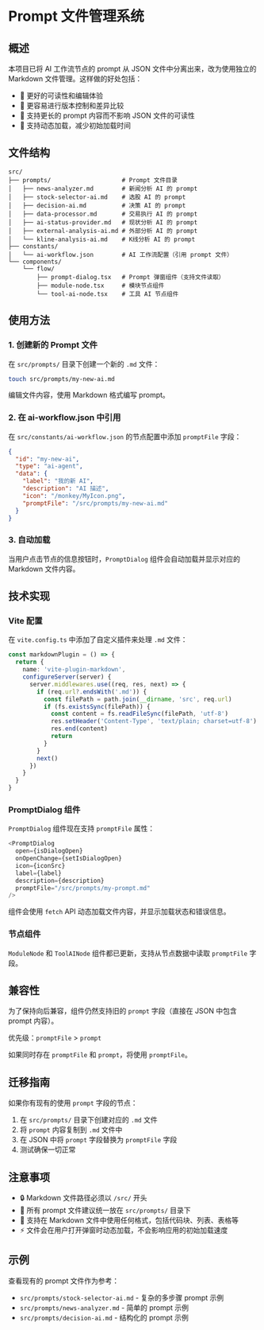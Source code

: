 # Prompt 文件管理系统

## 概述

本项目已将 AI 工作流节点的 prompt 从 JSON 文件中分离出来，改为使用独立的 Markdown 文件管理。这样做的好处包括：

- 📝 更好的可读性和编辑体验
- 🔄 更容易进行版本控制和差异比较
- 🎯 支持更长的 prompt 内容而不影响 JSON 文件的可读性
- 🚀 支持动态加载，减少初始加载时间

## 文件结构

```
src/
├── prompts/                    # Prompt 文件目录
│   ├── news-analyzer.md        # 新闻分析 AI 的 prompt
│   ├── stock-selector-ai.md    # 选股 AI 的 prompt
│   ├── decision-ai.md          # 决策 AI 的 prompt
│   ├── data-processor.md       # 交易执行 AI 的 prompt
│   ├── ai-status-provider.md   # 现状分析 AI 的 prompt
│   ├── external-analysis-ai.md # 外部分析 AI 的 prompt
│   └── kline-analysis-ai.md    # K线分析 AI 的 prompt
├── constants/
│   └── ai-workflow.json        # AI 工作流配置（引用 prompt 文件）
└── components/
    └── flow/
        ├── prompt-dialog.tsx   # Prompt 弹窗组件（支持文件读取）
        ├── module-node.tsx     # 模块节点组件
        └── tool-ai-node.tsx    # 工具 AI 节点组件
```

## 使用方法

### 1. 创建新的 Prompt 文件

在 `src/prompts/` 目录下创建一个新的 `.md` 文件：

```bash
touch src/prompts/my-new-ai.md
```

编辑文件内容，使用 Markdown 格式编写 prompt。

### 2. 在 ai-workflow.json 中引用

在 `src/constants/ai-workflow.json` 的节点配置中添加 `promptFile` 字段：

```json
{
  "id": "my-new-ai",
  "type": "ai-agent",
  "data": {
    "label": "我的新 AI",
    "description": "AI 描述",
    "icon": "/monkey/MyIcon.png",
    "promptFile": "/src/prompts/my-new-ai.md"
  }
}
```

### 3. 自动加载

当用户点击节点的信息按钮时，`PromptDialog` 组件会自动加载并显示对应的 Markdown 文件内容。

## 技术实现

### Vite 配置

在 `vite.config.ts` 中添加了自定义插件来处理 `.md` 文件：

```typescript
const markdownPlugin = () => {
  return {
    name: 'vite-plugin-markdown',
    configureServer(server) {
      server.middlewares.use((req, res, next) => {
        if (req.url?.endsWith('.md')) {
          const filePath = path.join(__dirname, 'src', req.url)
          if (fs.existsSync(filePath)) {
            const content = fs.readFileSync(filePath, 'utf-8')
            res.setHeader('Content-Type', 'text/plain; charset=utf-8')
            res.end(content)
            return
          }
        }
        next()
      })
    }
  }
}
```

### PromptDialog 组件

`PromptDialog` 组件现在支持 `promptFile` 属性：

```typescript
<PromptDialog
  open={isDialogOpen}
  onOpenChange={setIsDialogOpen}
  icon={iconSrc}
  label={label}
  description={description}
  promptFile="/src/prompts/my-prompt.md"
/>
```

组件会使用 `fetch` API 动态加载文件内容，并显示加载状态和错误信息。

### 节点组件

`ModuleNode` 和 `ToolAINode` 组件都已更新，支持从节点数据中读取 `promptFile` 字段。

## 兼容性

为了保持向后兼容，组件仍然支持旧的 `prompt` 字段（直接在 JSON 中包含 prompt 内容）。

优先级：`promptFile` > `prompt`

如果同时存在 `promptFile` 和 `prompt`，将使用 `promptFile`。

## 迁移指南

如果你有现有的使用 `prompt` 字段的节点：

1. 在 `src/prompts/` 目录下创建对应的 `.md` 文件
2. 将 `prompt` 内容复制到 `.md` 文件中
3. 在 JSON 中将 `prompt` 字段替换为 `promptFile` 字段
4. 测试确保一切正常

## 注意事项

- 🔒 Markdown 文件路径必须以 `/src/` 开头
- 📁 所有 prompt 文件建议统一放在 `src/prompts/` 目录下
- 🎨 支持在 Markdown 文件中使用任何格式，包括代码块、列表、表格等
- ⚡ 文件会在用户打开弹窗时动态加载，不会影响应用的初始加载速度

## 示例

查看现有的 prompt 文件作为参考：

- `src/prompts/stock-selector-ai.md` - 复杂的多步骤 prompt 示例
- `src/prompts/news-analyzer.md` - 简单的 prompt 示例
- `src/prompts/decision-ai.md` - 结构化的 prompt 示例

